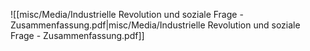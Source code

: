 ![[misc/Media/Industrielle Revolution und soziale Frage - Zusammenfassung.pdf|misc/Media/Industrielle Revolution und soziale Frage - Zusammenfassung.pdf]]